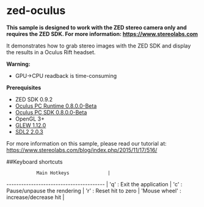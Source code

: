 # zed-oculus

**This sample is designed to work with the ZED stereo camera only and requires the ZED SDK. For more information: https://www.stereolabs.com**

It demonstrates how to grab stereo images with the ZED SDK and display the results in a Oculus Rift headset.

**Warning:**
 - GPU->CPU readback is time-consuming

**Prerequisites**
 - ZED SDK 0.9.2
 - [Oculus PC Runtime 0.8.0.0-Beta](https://developer.oculus.com/downloads/pc/0.8.0.0-beta/Oculus_Runtime_for_Windows)
 - [Oculus PC SDK 0.8.0.0-Beta](https://developer.oculus.com/downloads/pc/0.8.0.0-beta/Oculus_SDK_for_Windows)
 - OpenGL 3+
 - [GLEW 1.12.0](http://glew.sourceforge.net)
 - [SDL2 2.0.3](http://libsdl.org/download-2.0.php)
 
For more information on this sample, please read our tutorial at: https://www.stereolabs.com/blog/index.php/2015/11/17/516/

##Keyboard shortcuts
 
               Main Hotkeys              |
---------------------------------------- |
 'q'   : Exit the application            |
 'c'   : Pause/unpause the rendering     |
 'r'   : Reset hit to zero               |
 'Mouse wheel'   : increase/decrease hit |
